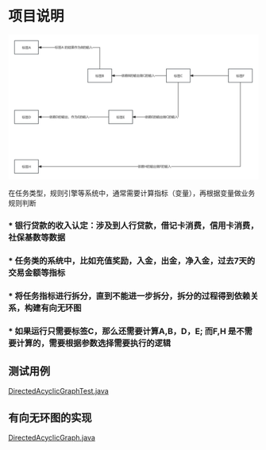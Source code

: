 # 项目说明
![0001.jpg](images/0001.jpg)

在任务类型，规则引擎等系统中，通常需要计算指标（变量），再根据变量做业务规则判断
### * 银行贷款的收入认定：涉及到人行贷款，借记卡消费，信用卡消费，社保基数等数据
### * 任务类的系统中，比如充值奖励，入金，出金，净入金，过去7天的交易金额等指标
### * 将任务指标进行拆分，直到不能进一步拆分，拆分的过程得到依赖关系，构建有向无环图
### * 如果运行只需要标签C，那么还需要计算A,B，D，E; 而F,H 是不需要计算的，需要根据参数选择需要执行的逻辑

## 测试用例
[DirectedAcyclicGraphTest.java](src/test/java/com/tk/template/graph/DirectedAcyclicGraphTest.java)

## 有向无环图的实现
[DirectedAcyclicGraph.java](src/main/java/com/tk/template/graph/DirectedAcyclicGraph.java)